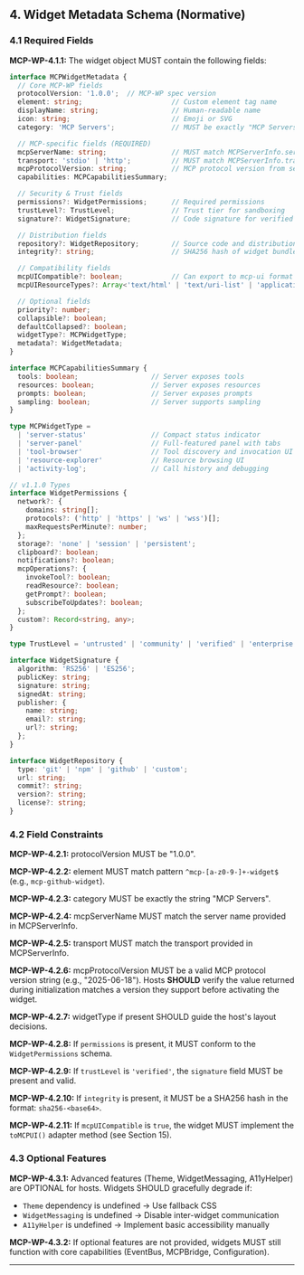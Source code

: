## 4. Widget Metadata Schema (Normative)

### 4.1 Required Fields

**MCP-WP-4.1.1:** The widget object MUST contain the following fields:

```typescript
interface MCPWidgetMetadata {
  // Core MCP-WP fields
  protocolVersion: '1.0.0';  // MCP-WP spec version
  element: string;                      // Custom element tag name
  displayName: string;                  // Human-readable name
  icon: string;                         // Emoji or SVG
  category: 'MCP Servers';              // MUST be exactly "MCP Servers"

  // MCP-specific fields (REQUIRED)
  mcpServerName: string;                // MUST match MCPServerInfo.serverName
  transport: 'stdio' | 'http';          // MUST match MCPServerInfo.transport
  mcpProtocolVersion: string;           // MCP protocol version from server
  capabilities: MCPCapabilitiesSummary;

  // Security & Trust fields 
  permissions?: WidgetPermissions;      // Required permissions
  trustLevel?: TrustLevel;              // Trust tier for sandboxing
  signature?: WidgetSignature;          // Code signature for verified widgets

  // Distribution fields 
  repository?: WidgetRepository;        // Source code and distribution info
  integrity?: string;                   // SHA256 hash of widget bundle

  // Compatibility fields 
  mcpUICompatible?: boolean;            // Can export to mcp-ui format
  mcpUIResourceTypes?: Array<'text/html' | 'text/uri-list' | 'application/vnd.mcp-ui.remote-dom'>;

  // Optional fields
  priority?: number;
  collapsible?: boolean;
  defaultCollapsed?: boolean;
  widgetType?: MCPWidgetType;
  metadata?: WidgetMetadata;
}

interface MCPCapabilitiesSummary {
  tools: boolean;                  // Server exposes tools
  resources: boolean;              // Server exposes resources
  prompts: boolean;                // Server exposes prompts
  sampling: boolean;               // Server supports sampling
}

type MCPWidgetType =
  | 'server-status'                // Compact status indicator
  | 'server-panel'                 // Full-featured panel with tabs
  | 'tool-browser'                 // Tool discovery and invocation UI
  | 'resource-explorer'            // Resource browsing UI
  | 'activity-log';                // Call history and debugging

// v1.1.0 Types
interface WidgetPermissions {
  network?: {
    domains: string[];
    protocols?: ('http' | 'https' | 'ws' | 'wss')[];
    maxRequestsPerMinute?: number;
  };
  storage?: 'none' | 'session' | 'persistent';
  clipboard?: boolean;
  notifications?: boolean;
  mcpOperations?: {
    invokeTool?: boolean;
    readResource?: boolean;
    getPrompt?: boolean;
    subscribeToUpdates?: boolean;
  };
  custom?: Record<string, any>;
}

type TrustLevel = 'untrusted' | 'community' | 'verified' | 'enterprise';

interface WidgetSignature {
  algorithm: 'RS256' | 'ES256';
  publicKey: string;
  signature: string;
  signedAt: string;
  publisher: {
    name: string;
    email?: string;
    url?: string;
  };
}

interface WidgetRepository {
  type: 'git' | 'npm' | 'github' | 'custom';
  url: string;
  commit?: string;
  version?: string;
  license?: string;
}
```

### 4.2 Field Constraints

**MCP-WP-4.2.1:** protocolVersion MUST be "1.0.0".

**MCP-WP-4.2.2:** element MUST match pattern `^mcp-[a-z0-9-]+-widget$` (e.g., `mcp-github-widget`).

**MCP-WP-4.2.3:** category MUST be exactly the string "MCP Servers".

**MCP-WP-4.2.4:** mcpServerName MUST match the server name provided in MCPServerInfo.

**MCP-WP-4.2.5:** transport MUST match the transport provided in MCPServerInfo.

**MCP-WP-4.2.6:** mcpProtocolVersion MUST be a valid MCP protocol version string (e.g., "2025-06-18"). Hosts **SHOULD** verify the value returned during initialization matches a version they support before activating the widget.

**MCP-WP-4.2.7:** widgetType if present SHOULD guide the host's layout decisions.

**MCP-WP-4.2.8:** If `permissions` is present, it MUST conform to the `WidgetPermissions` schema.

**MCP-WP-4.2.9:** If `trustLevel` is `'verified'`, the `signature` field MUST be present and valid.

**MCP-WP-4.2.10:** If `integrity` is present, it MUST be a SHA256 hash in the format: `sha256-<base64>`.

**MCP-WP-4.2.11:** If `mcpUICompatible` is `true`, the widget MUST implement the `toMCPUI()` adapter method (see Section 15).

### 4.3 Optional Features

**MCP-WP-4.3.1:** Advanced features (Theme, WidgetMessaging, A11yHelper) are OPTIONAL for hosts. Widgets SHOULD gracefully degrade if:
- `Theme` dependency is undefined → Use fallback CSS
- `WidgetMessaging` is undefined → Disable inter-widget communication
- `A11yHelper` is undefined → Implement basic accessibility manually

**MCP-WP-4.3.2:** If optional features are not provided, widgets MUST still function with core capabilities (EventBus, MCPBridge, Configuration).

---
